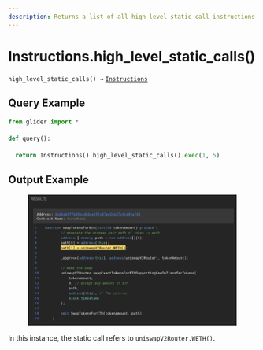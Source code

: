 ```yaml
---
description: Returns a list of all high level static call instructions.
---
```


# Instructions.high\_level\_static\_calls()

`high_level_static_calls() →` [`Instructions`](./)

## Query Example

```python
from glider import *

def query():

  return Instructions().high_level_static_calls().exec(1, 5)
```

## Output Example

<figure><img src="../../.gitbook/assets/image (4) (1).png" alt=""><figcaption></figcaption></figure>

In this instance, the static call refers to `uniswapV2Router.WETH()`.
